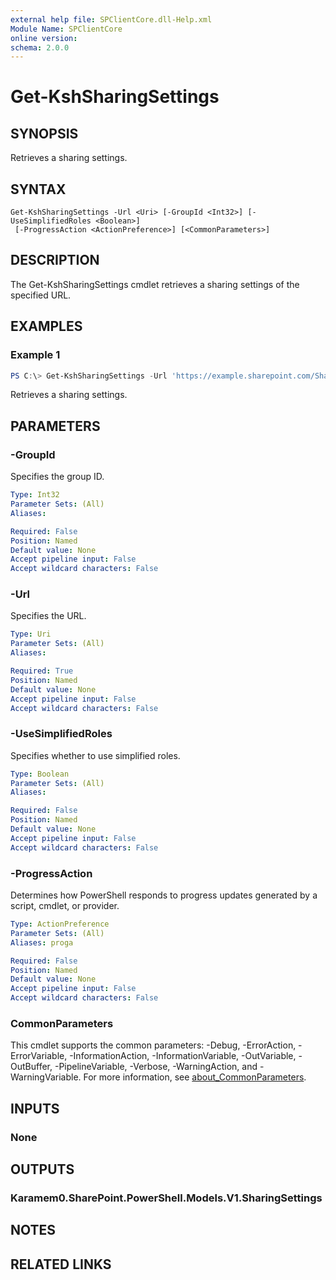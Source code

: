 ```yaml
---
external help file: SPClientCore.dll-Help.xml
Module Name: SPClientCore
online version:
schema: 2.0.0
---
```


# Get-KshSharingSettings

## SYNOPSIS
Retrieves a sharing settings.

## SYNTAX

```
Get-KshSharingSettings -Url <Uri> [-GroupId <Int32>] [-UseSimplifiedRoles <Boolean>]
 [-ProgressAction <ActionPreference>] [<CommonParameters>]
```

## DESCRIPTION
The Get-KshSharingSettings cmdlet retrieves a sharing settings of the specified URL.

## EXAMPLES

### Example 1
```powershell
PS C:\> Get-KshSharingSettings -Url 'https://example.sharepoint.com/Shared%20Documents/README.txt'
```

Retrieves a sharing settings.

## PARAMETERS

### -GroupId
Specifies the group ID.

```yaml
Type: Int32
Parameter Sets: (All)
Aliases:

Required: False
Position: Named
Default value: None
Accept pipeline input: False
Accept wildcard characters: False
```

### -Url
Specifies the URL.

```yaml
Type: Uri
Parameter Sets: (All)
Aliases:

Required: True
Position: Named
Default value: None
Accept pipeline input: False
Accept wildcard characters: False
```

### -UseSimplifiedRoles
Specifies whether to use simplified roles.

```yaml
Type: Boolean
Parameter Sets: (All)
Aliases:

Required: False
Position: Named
Default value: None
Accept pipeline input: False
Accept wildcard characters: False
```

### -ProgressAction
Determines how PowerShell responds to progress updates generated by a script, cmdlet, or provider.

```yaml
Type: ActionPreference
Parameter Sets: (All)
Aliases: proga

Required: False
Position: Named
Default value: None
Accept pipeline input: False
Accept wildcard characters: False
```

### CommonParameters
This cmdlet supports the common parameters: -Debug, -ErrorAction, -ErrorVariable, -InformationAction, -InformationVariable, -OutVariable, -OutBuffer, -PipelineVariable, -Verbose, -WarningAction, and -WarningVariable. For more information, see [about_CommonParameters](http://go.microsoft.com/fwlink/?LinkID=113216).

## INPUTS

### None

## OUTPUTS

### Karamem0.SharePoint.PowerShell.Models.V1.SharingSettings

## NOTES

## RELATED LINKS
